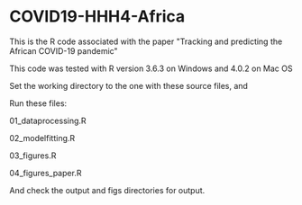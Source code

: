 # COVID19-HHH4-Africa

This is the R code associated with the paper "Tracking and predicting the African COVID-19 pandemic"

This code was tested with R version 3.6.3 on Windows and 4.0.2 on Mac OS

Set the working directory to the one with these source files, and

Run these files:

01_dataprocessing.R

02_modelfitting.R

03_figures.R

04_figures_paper.R

And check the output and figs directories for output.
